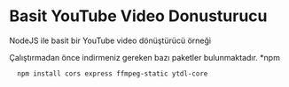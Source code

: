 # Basit YouTube Video Donusturucu
 NodeJS ile basit bir YouTube video dönüştürücü örneği

Çalıştırmadan önce indirmeniz gereken bazı paketler bulunmaktadır.
 *npm
```sh
  npm install cors express ffmpeg-static ytdl-core
```
